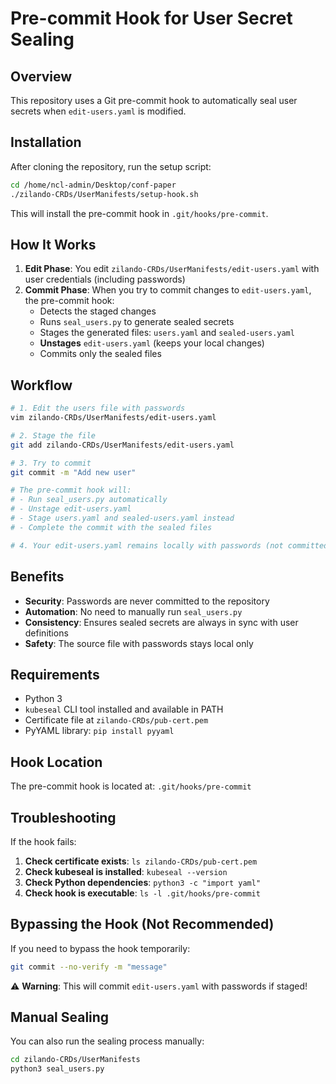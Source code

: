# Pre-commit Hook for User Secret Sealing

## Overview

This repository uses a Git pre-commit hook to automatically seal user secrets when `edit-users.yaml` is modified.

## Installation

After cloning the repository, run the setup script:

```bash
cd /home/ncl-admin/Desktop/conf-paper
./zilando-CRDs/UserManifests/setup-hook.sh
```

This will install the pre-commit hook in `.git/hooks/pre-commit`.

## How It Works

1. **Edit Phase**: You edit `zilando-CRDs/UserManifests/edit-users.yaml` with user credentials (including passwords)
2. **Commit Phase**: When you try to commit changes to `edit-users.yaml`, the pre-commit hook:
   - Detects the staged changes
   - Runs `seal_users.py` to generate sealed secrets
   - Stages the generated files: `users.yaml` and `sealed-users.yaml`
   - **Unstages** `edit-users.yaml` (keeps your local changes)
   - Commits only the sealed files

## Workflow

```bash
# 1. Edit the users file with passwords
vim zilando-CRDs/UserManifests/edit-users.yaml

# 2. Stage the file
git add zilando-CRDs/UserManifests/edit-users.yaml

# 3. Try to commit
git commit -m "Add new user"

# The pre-commit hook will:
# - Run seal_users.py automatically
# - Unstage edit-users.yaml
# - Stage users.yaml and sealed-users.yaml instead
# - Complete the commit with the sealed files

# 4. Your edit-users.yaml remains locally with passwords (not committed)
```

## Benefits

- **Security**: Passwords are never committed to the repository
- **Automation**: No need to manually run `seal_users.py`
- **Consistency**: Ensures sealed secrets are always in sync with user definitions
- **Safety**: The source file with passwords stays local only

## Requirements

- Python 3
- `kubeseal` CLI tool installed and available in PATH
- Certificate file at `zilando-CRDs/pub-cert.pem`
- PyYAML library: `pip install pyyaml`

## Hook Location

The pre-commit hook is located at: `.git/hooks/pre-commit`

## Troubleshooting

If the hook fails:

1. **Check certificate exists**: `ls zilando-CRDs/pub-cert.pem`
2. **Check kubeseal is installed**: `kubeseal --version`
3. **Check Python dependencies**: `python3 -c "import yaml"`
4. **Check hook is executable**: `ls -l .git/hooks/pre-commit`

## Bypassing the Hook (Not Recommended)

If you need to bypass the hook temporarily:

```bash
git commit --no-verify -m "message"
```

⚠️ **Warning**: This will commit `edit-users.yaml` with passwords if staged!

## Manual Sealing

You can also run the sealing process manually:

```bash
cd zilando-CRDs/UserManifests
python3 seal_users.py
```
